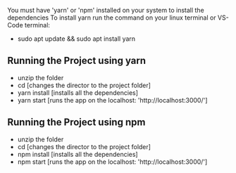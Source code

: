You must have 'yarn' or 'npm' installed on your system to install the dependencies
To install yarn run the command on your linux terminal or VS-Code terminal:

- sudo apt update && sudo apt install yarn

## Running the Project using yarn

- unzip the folder
- cd <Project-Folder-Name> [changes the director to the project folder]
- yarn install [installs all the dependencies]
- yarn start [runs the app on the localhost: 'http://localhost:3000/']

## Running the Project using npm

- unzip the folder
- cd <Project-Folder-Name> [changes the director to the project folder]
- npm install [installs all the dependencies]
- npm start [runs the app on the localhost: 'http://localhost:3000/']
